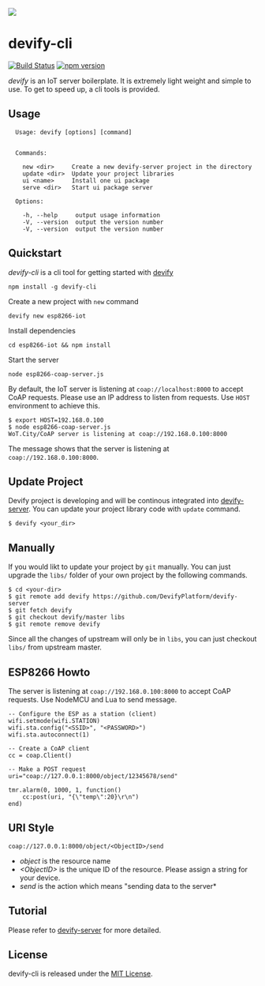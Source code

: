 ![](http://res.cloudinary.com/jollen/image/upload/h_110/v1455862763/devify-logo_rh63vl.png)

# devify-cli

[![Build Status](https://travis-ci.org/DevifyPlatform/devify-cli.svg?branch=master)](https://travis-ci.org/DevifyPlatform/devify-cli)
[![npm version](https://img.shields.io/npm/v/devify-cli.svg?style=flat)](https://www.npmjs.com/package/devify-cli)

*devify* is an IoT server boilerplate. It is extremely light weight and simple to use. To get to speed up, a cli tools is provided.

## Usage

```
  Usage: devify [options] [command]


  Commands:

    new <dir>     Create a new devify-server project in the directory
    update <dir>  Update your project libraries
    ui <name>     Install one ui package
    serve <dir>   Start ui package server

  Options:

    -h, --help     output usage information
    -V, --version  output the version number
    -V, --version  output the version number
```

## Quickstart

*devify-cli* is a cli tool for getting started with [devify](https://github.com/DevifyPlatform/devify-server)
```
npm install -g devify-cli
```

Create a new project with ```new``` command
```
devify new esp8266-iot
```

Install dependencies
```
cd esp8266-iot && npm install
```

Start the server
```
node esp8266-coap-server.js
```

By default, the IoT server is listening at ```coap://localhost:8000``` to accept CoAP requests. Please use an IP address to listen from requests. Use ```HOST``` environment to achieve this.

```
$ export HOST=192.168.0.100
$ node esp8266-coap-server.js 
WoT.City/CoAP server is listening at coap://192.168.0.100:8000
```
The message shows that the server is listening at ```coap://192.168.0.100:8000```.

## Update Project

Devify project is developing and will be continous integrated into [devify-server](https://github.com/DevifyPlatform/devify-server). You can update your project library code with ```update``` command.

```
$ devify <your_dir>
```

## Manually

If you would likt to update your project by ```git``` manually. You can just upgrade the ```libs/``` folder of your own project by the following commands.

```
$ cd <your-dir>
$ git remote add devify https://github.com/DevifyPlatform/devify-server
$ git fetch devify
$ git checkout devify/master libs
$ git remote remove devify
```

Since all the changes of upstream will only be in ```libs```, you can just checkout ```libs/``` from upstream master.

## ESP8266 Howto

The server is listening at ```coap://192.168.0.100:8000``` to accept CoAP requests. Use NodeMCU and Lua to send message.

```
-- Configure the ESP as a station (client)
wifi.setmode(wifi.STATION)  
wifi.sta.config("<SSID>", "<PASSWORD>")  
wifi.sta.autoconnect(1)

-- Create a CoAP client
cc = coap.Client()

-- Make a POST request
uri="coap://127.0.0.1:8000/object/12345678/send"

tmr.alarm(0, 1000, 1, function() 
    cc:post(uri, "{\"temp\":20}\r\n")
end)
```

## URI Style

```
coap://127.0.0.1:8000/object/<ObjectID>/send
```

* *object* is the resource name
* *&lt;ObjectID&gt;* is the unique ID of the resource. Please assign a string for your device.
* *send* is the action which means "sending data to the server*

## Tutorial

Please refer to [devify-server](https://github.com/DevifyPlatform/devify-server/blob/master/README.md) for more detailed.

## License

devify-cli is released under the [MIT License](http://www.opensource.org/licenses/MIT).
